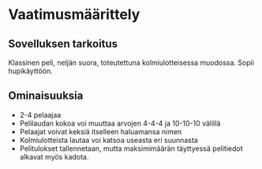 # Vaatimusmäärittely

## Sovelluksen tarkoitus

Klassinen peli, neljän suora, toteutettuna kolmiulotteisessa muodossa. Sopii hupikäyttöön.

## Ominaisuuksia
- 2-4 pelaajaa
- Pelilaudan kokoa voi muuttaa arvojen 4-4-4 ja 10-10-10 välillä
- Pelaajat voivat keksiä itselleen haluamansa nimen
- Kolmiulotteista lautaa voi katsoa useasta eri suunnasta
- Pelitulokset tallennetaan, mutta maksimimäärän täyttyessä pelitiedot alkavat myös kadota.